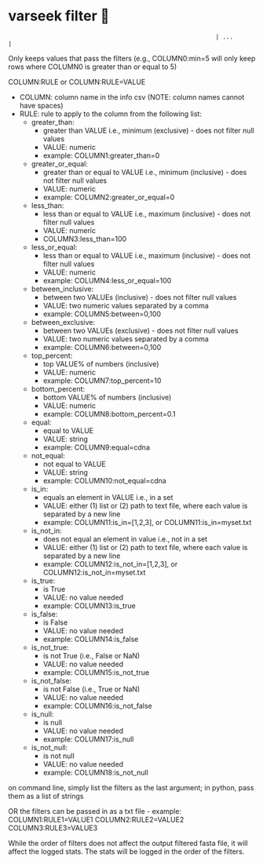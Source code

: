 # varseek filter 🔎
                                                               | ...                          |
Only keeps values that pass the filters (e.g., COLUMN0:min=5 will only keep rows where COLUMN0 is greater than or equal to 5)

COLUMN:RULE or COLUMN:RULE=VALUE
- COLUMN: column name in the info csv (NOTE: column names cannot have spaces)
- RULE: rule to apply to the column from the following list:
    - greater_than:
        - greater than VALUE i.e., minimum (exclusive) - does not filter null values
        - VALUE: numeric
        - example: COLUMN1:greater_than=0
    - greater_or_equal: 
        - greater than or equal to VALUE i.e., minimum (inclusive) - does not filter null values
        - VALUE: numeric
        - example: COLUMN2:greater_or_equal=0
    - less_than:
        - less than or equal to VALUE i.e., maximum (inclusive) - does not filter null values
        - VALUE: numeric
        - COLUMN3:less_than=100
    - less_or_equal:
        - less than or equal to VALUE i.e., maximum (inclusive) - does not filter null values
        - VALUE: numeric
        - example: COLUMN4:less_or_equal=100
    - between_inclusive:
        - between two VALUEs (inclusive) - does not filter null values
        - VALUE: two numeric values separated by a comma
        - example: COLUMN5:between=0,100
    - between_exclusive:
        - between two VALUEs (exclusive) - does not filter null values
        - VALUE: two numeric values separated by a comma
        - example: COLUMN6:between=0,100
    - top_percent:
        - top VALUE% of numbers (inclusive)
        - VALUE: numeric
        - example: COLUMN7:top_percent=10
    - bottom_percent:
        - bottom VALUE% of numbers (inclusive)
        - VALUE: numeric
        - example: COLUMN8:bottom_percent=0.1
    - equal:
        - equal to VALUE
        - VALUE: string
        - example: COLUMN9:equal=cdna
    - not_equal:
        - not equal to VALUE
        - VALUE: string
        - example: COLUMN10:not_equal=cdna
    - is_in:
        - equals an element in VALUE i.e., in a set
        - VALUE: either (1) list or (2) path to text file, where each value is separated by a new line
        - example: COLUMN11:is_in=[1,2,3], or COLUMN11:is_in=myset.txt
    - is_not_in:
        - does not equal an element in value i.e., not in a set
        - VALUE: either (1) list or (2) path to text file, where each value is separated by a new line
        - example: COLUMN12:is_not_in=[1,2,3], or COLUMN12:is_not_in=myset.txt
    - is_true:
        - is True
        - VALUE: no value needed
        - example: COLUMN13:is_true
    - is_false:
        - is False
        - VALUE: no value needed
        - example: COLUMN14:is_false
    - is_not_true:
        - is not True (i.e., False or NaN)
        - VALUE: no value needed
        - example: COLUMN15:is_not_true
    - is_not_false:
        - is not False (i.e., True or NaN)
        - VALUE: no value needed
        - example: COLUMN16:is_not_false
    - is_null:
        - is null
        - VALUE: no value needed
        - example: COLUMN17:is_null
    - is_not_null:
        - is not null
        - VALUE: no value needed
        - example: COLUMN18:is_not_null

on command line, simply list the filters as the last argument; in python, pass them as a list of strings

OR the filters can be passed in as a txt file - example:
COLUMN1:RULE1=VALUE1
COLUMN2:RULE2=VALUE2
COLUMN3:RULE3=VALUE3

While the order of filters does not affect the output filtered fasta file, it will affect the logged stats. The stats will be logged in the order of the filters.